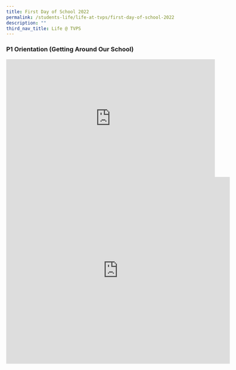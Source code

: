 ```yaml
---
title: First Day of School 2022
permalink: /students-life/life-at-tvps/first-day-of-school-2022
description: ""
third_nav_title: Life @ TVPS
---
```


### P1 Orientation (Getting Around Our School)

<iframe allowfullscreen="" allow="accelerometer; autoplay; clipboard-write; encrypted-media; gyroscope; picture-in-picture" frameborder="0" title="YouTube video player" src="https://www.youtube.com/embed/S77viMSB_iM" height="315" width="560"></iframe>

<iframe allowfullscreen="true" height="500" width="600" frameborder="0" src="https://docs.google.com/presentation/d/e/2PACX-1vQPyXjnL-nL_ZI0sRgTeGIT23CGzI1GyEdVtqgfvmykxU2hpYMe8jEBdlSvok29E1kxcTHLdw6dfOt_/embed?start=false&amp;loop=true&amp;delayms=10000"></iframe>

